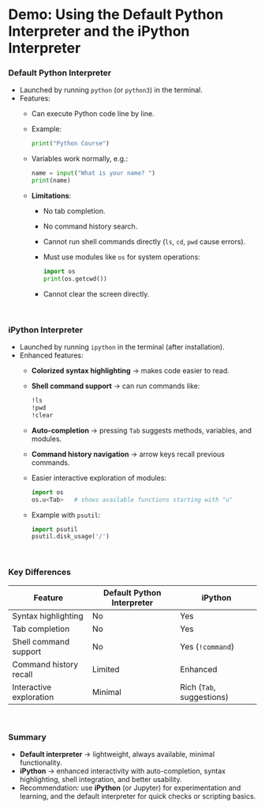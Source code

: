 # Demo: Using the Default Python Interpreter and the iPython Interpreter

### Default Python Interpreter
- Launched by running `python` (or `python3`) in the terminal.
- Features:
  - Can execute Python code line by line.
  - Example:

    ```python
    print("Python Course")
    ```
  - Variables work normally, e.g.:

    ```python
    name = input("What is your name? ")
    print(name)
    ```
  - **Limitations**:
    - No tab completion.
    - No command history search.
    - Cannot run shell commands directly (`ls`, `cd`, `pwd` cause errors).
    - Must use modules like `os` for system operations:

      ```python
      import os
      print(os.getcwd())
      ```
    - Cannot clear the screen directly.

<br>

### iPython Interpreter
- Launched by running `ipython` in the terminal (after installation).
- Enhanced features:
  - **Colorized syntax highlighting** → makes code easier to read.
  - **Shell command support** → can run commands like:

    ```bash
    !ls
    !pwd
    !clear
    ```
  - **Auto-completion** → pressing `Tab` suggests methods, variables, and modules.
  - **Command history navigation** → arrow keys recall previous commands.
  - Easier interactive exploration of modules:

    ```python
    import os
    os.u<Tab>   # shows available functions starting with "u"
    ```
  - Example with `psutil`:

    ```python
    import psutil
    psutil.disk_usage('/')
    ```

<br>

### Key Differences

| Feature                 | Default Python Interpreter | iPython                   |
| ----------------------- | -------------------------- | ------------------------- |
| Syntax highlighting     | No                         | Yes                       |
| Tab completion          | No                         | Yes                       |
| Shell command support   | No                         | Yes (`!command`)          |
| Command history recall  | Limited                    | Enhanced                  |
| Interactive exploration | Minimal                    | Rich (`Tab`, suggestions) |

<br>

### Summary
- **Default interpreter** → lightweight, always available, minimal functionality.
- **iPython** → enhanced interactivity with auto-completion, syntax highlighting, shell integration, and better usability.
- Recommendation: use **iPython** (or Jupyter) for experimentation and learning, and the default interpreter for quick checks or scripting basics.
